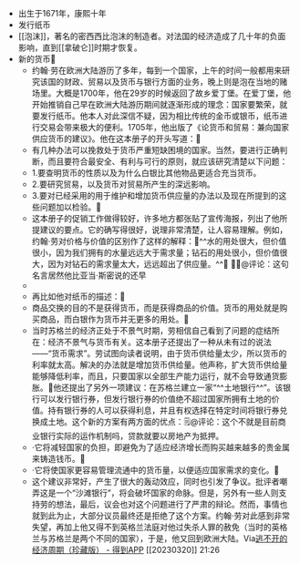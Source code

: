 - 出生于1671年，康熙十年
- 发行纸币
- [[泡沫]]，著名的密西西比泡沫的制造者。对法国的经济造成了几十年的负面影响，直到[[拿破仑]]时期才恢复。
- 新的货币🌱
    - 约翰·劳在欧洲大陆游历了多年，每到一个国家，上午的时间一般都用来研究该国的财政、贸易以及货币与银行方面的业务，晚上则是泡在当地的赌场里。大概是1700年，他在29岁的时候返回了故乡爱丁堡。在爱丁堡，他开始推销自己早在欧洲大陆游历期间就逐渐形成的理念：国家要繁荣，就要发行纸币。他本人对此深信不疑，因为相比传统的金币或银币，纸币进行交易会带来极大的便利。1705年，他出版了《论货币和贸易：兼向国家供应货币的建议》。他在这本册子的开头写道：🌱
    - 有几种办法可以挽救处于货币严重短缺困境的国家。当然，要进行正确判断，而且要符合最安全、有利与可行的原则，就应该研究清楚以下问题：
    - 1.要查明货币的性质以及为什么白银比其他物品更适合充当货币。
    - 2.要研究贸易，以及货币对贸易所产生的深远影响。
    - 3.要对已经采用的用于维护和增加货币供应量的办法以及现在所提到的这些问题加以检验。🌱
    - 这本册子的促销工作做得较好，许多地方都张贴了宣传海报，列出了他所提建议的要点。它的确写得很好，说理非常清楚，让人容易理解。例如，约翰·劳对价格与价值的区别作了这样的解释：🌱^^水的用处很大，但价值很小，因为我们拥有的水量远远大于需求量；钻石的用处很小，但价值很大，因为对钻石的需求量太大，远远超出了供应量。^^🌱 🗒@评论：这句名言居然他比亚当·斯密说的还早
    - 
    - 再比如他对纸币的描述：🌱
    - 商品交换的目的不是获得货币，而是获得商品的价值。货币的用处就是购买商品，而白银作为货币并无更多的用处。🌱
    - 当时苏格兰的经济正处于不景气时期，劳相信自己看到了问题的症结所在：经济不景气与货币有关。这本册子还提出了一种从未有过的说法——“货币需求”。劳试图向读者说明，由于货币供给量太少，所以货币的利率就太高。解决的办法就是增加货币供给量。他声称，扩大货币供给量能够降低利率，而且，只要国家以全部生产能力运行，就不会导致通货膨胀。🌱他还提出了另外一项建议：在苏格兰建立一家“^^土地银行^^”。该银行可以发行银行券，但发行银行券的价值绝不超过国家所拥有土地的价值。持有银行券的人可以获得利息，并且有权选择在特定时间将银行券兑换成土地。这个新的方案有两方面的优点：🗒@评论：这个不就是目前商业银行实际的运作机制吗，贷款就要以房地产为抵押。
    - ·它将减轻国家的负担，即避免为了适应经济增长而购买越来越多的贵金属来铸造钱币。🌱
    - ·它将使国家更容易管理流通中的货币量，以便适应国家需求的变化。🌱
    - 这个建议非常好，产生了很大的轰动效应，同时也引发了争议。批评者嘲弄这是一个“沙滩银行”，将会破坏国家的命脉。但是，另外有一些人则支持劳的想法，最后，议会也对这个问题进行了严肃的辩论。然而，事情也就到此为止，大部分议员最终还是拒绝了这个方案。约翰·劳对此感到非常失望，再加上他又得不到英格兰法庭对他过失杀人罪的赦免（当时的英格兰与苏格兰是两个不同的国家），于是，他又回到欧洲大陆。Via[逃不开的经济周期（珍藏版） - 得到APP](https://www.dedao.cn/ebook/reader?id=z4R9BQ7pP4ZEaXYkx8KvRdljeyqo608dgN01m2bMAO9NnDL7gBGQr5VzJqrvmEVN) [[20230320]] 21:26
